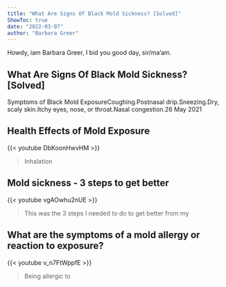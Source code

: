 ```yaml
---
title: "What Are Signs Of Black Mold Sickness? [Solved]"
ShowToc: true 
date: "2022-03-07"
author: "Barbara Greer" 
---
```


Howdy, iam Barbara Greer, I bid you good day, sir/ma’am.
## What Are Signs Of Black Mold Sickness? [Solved]
Symptoms of Black Mold ExposureCoughing.Postnasal drip.Sneezing.Dry, scaly skin.Itchy eyes, nose, or throat.Nasal congestion.26 May 2021

## Health Effects of Mold Exposure
{{< youtube DbKoonHwvHM >}}
>Inhalation

## Mold sickness - 3 steps to get better
{{< youtube vgAOwhu2nUE >}}
>This was the 3 steps I needed to do to get better from my 

## What are the symptoms of a mold allergy or reaction to exposure?
{{< youtube v_n7FtWppfE >}}
>Being allergic to 

